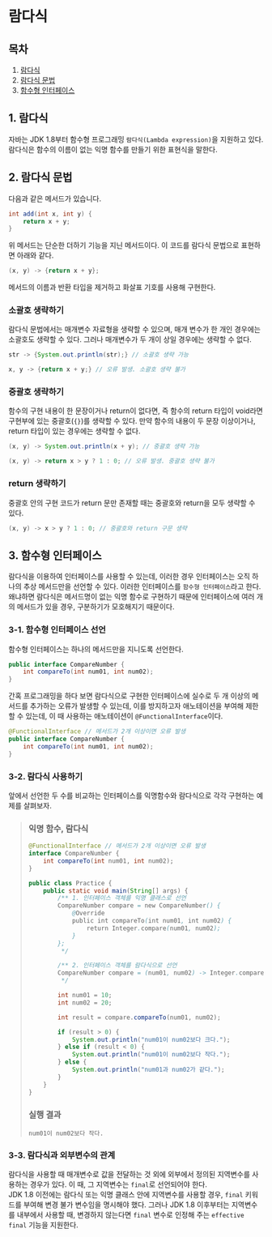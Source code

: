 # 람다식

## 목차
1. [람다식](#1-람다식)
2. [람다식 문법](#2-람다식-문법)
3. [함수형 인터페이스](#3-함수형-인터페이스)

## 1. 람다식
자바는 JDK 1.8부터 함수형 프로그래밍 `람다식(Lambda expression)`을 지원하고 있다. 람다식은 함수의 이름이 없는 익명 함수를 만들기 위한 표현식을 말한다.

## 2. 람다식 문법
다음과 같은 메서드가 있습니다.

```java
int add(int x, int y) {
    return x + y;
}
```

위 메서드는 단순한 더하기 기능을 지닌 메서드이다. 이 코드를 람다식 문법으로 표현하면 아래와 같다.

```java
(x, y) -> {return x + y};
```

메서드의 이름과 반환 타입을 제거하고 화살표 기호를 사용해 구현한다.

### 소괄호 생략하기
람다식 문법에서는 매개변수 자료형을 생략할 수 있으며, 매개 변수가 한 개인 경우에는 소괄호도 생략할 수 있다. 그러나 매개변수가 두 개이 상일 경우에는 생략할 수 없다.
```java
str -> {System.out.println(str);} // 소괄호 생략 가능

x, y -> {return x + y;} // 오류 발생. 소괄호 생략 불가
```

### 중괄호 생략하기
함수의 구현 내용이 한 문장이거나 return이 없다면, 즉 함수의 return 타입이 void라면 구현부에 있는 중괄호(`{}`)를 생략할 수 있다. 만약 함수의 내용이 두 문장 이상이거나, return 타입이 있는 경우에는 생략할 수 없다.
```java
(x, y) -> System.out.println(x + y); // 중괄호 생략 가능

(x, y) -> return x > y ? 1 : 0; // 오류 발생. 중괄호 생략 불가
```

### return 생략하기
중괄호 안의 구현 코드가 return 문만 존재할 때는 중괄호와 return을 모두 생략할 수 있다.
```java
(x, y) -> x > y ? 1 : 0; // 중괄호와 return 구문 생략
```

## 3. 함수형 인터페이스
람다식을 이용하여 인터페이스를 사용할 수 있는데, 이러한 경우 인터페이스는 오직 하나의 추상 메서드만을 선언할 수 있다. 이러한 인터페이스를 `함수형 인터페이스`라고 한다. 왜냐하면 람다식은 메서드명이 없는 익명 함수로 구현하기 때문에 인터페이스에 여러 개의 메서드가 있을 경우, 구분하기가 모호해지기 때문이다.

### 3-1. 함수형 인터페이스 선언
함수형 인터페이스는 하나의 메서드만을 지니도록 선언한다.

```java
public interface CompareNumber {
    int compareTo(int num01, int num02);
}
```

간혹 프로그래밍을 하다 보면 람다식으로 구현한 인터페이스에 실수로 두 개 이상의 메서드를 추가하는 오류가 발생할 수 있는데, 이를 방지하고자 애노테이션을 부여해 제한할 수 있는데, 이 때 사용하는 애노테이션이 `@FunctionalInterface`이다.

```java
@FunctionalInterface // 메서드가 2개 이상이면 오류 발생
public interface CompareNumber {
    int compareTo(int num01, int num02);
}
```

### 3-2. 람다식 사용하기
앞에서 선언한 두 수를 비교하는 인터페이스를 익명함수와 람다식으로 각각 구현하는 예제를 살펴보자.

> ### 익명 함수, 람다식
> ```java
> @FunctionalInterface // 메서드가 2개 이상이면 오류 발생
> interface CompareNumber {
>     int compareTo(int num01, int num02);
> }
>
> public class Practice {
>     public static void main(String[] args) {
>         /** 1. 인터페이스 객체를 익명 클래스로 선언
>         CompareNumber compare = new CompareNumber() {
>             @Override
>             public int compareTo(int num01, int num02) {
>                 return Integer.compare(num01, num02);
>             }
>         };
>          */
> 
>         /** 2. 인터페이스 객체를 람다식으로 선언
>         CompareNumber compare = (num01, num02) -> Integer.compare(num01, num02);
>          */
> 
>         int num01 = 10;
>         int num02 = 20;
> 
>         int result = compare.compareTo(num01, num02);
> 
>         if (result > 0) {
>             System.out.println("num01이 num02보다 크다.");
>         } else if (result < 0) {
>             System.out.println("num01이 num02보다 작다.");
>         } else {
>             System.out.println("num01과 num02가 같다.");
>         }
>     } 
> }
> ```
> ### 실행 결과
> ```
> num01이 num02보다 작다.
> ```

### 3-3. 람다식과 외부변수의 관계
람다식을 사용할 때 매개변수로 값을 전달하는 것 외에 외부에서 정의된 지역변수를 사용하는 경우가 있다. 이 때, 그 지역변수는 `final`로 선언되어야 한다.
<br/>
JDK 1.8 이전에는 람다식 또는 익명 클래스 안에 지역변수를 사용할 경우, `final` 키워드를 부여해 변경 불가 변수임을 명시해야 했다. 그러나 JDK 1.8 이후부터는 지역변수를 내부에서 사용할 때, 변경하지 않는다면 `final` 변수로 인정해 주는 `effective final` 기능을 지원한다.